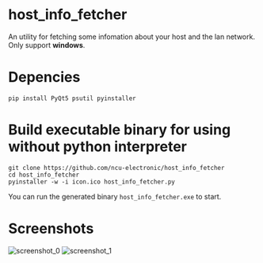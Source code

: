 # host_info_fetcher
An utility for fetching some infomation about your host and the lan network.
Only support **windows**.

# Depencies
```
pip install PyQt5 psutil pyinstaller
```

# Build executable binary for using without python interpreter
```
git clone https://github.com/ncu-electronic/host_info_fetcher
cd host_info_fetcher
pyinstaller -w -i icon.ico host_info_fetcher.py
```
You can run the generated binary `host_info_fetcher.exe` to start.

# Screenshots
![screenshot_0](https://raw.githubusercontent.com/ncu-electronic/host_info_fetcher/master/screenshots/Snipaste_2018-09-15_17-13-58.png)
![screenshot_1](https://raw.githubusercontent.com/ncu-electronic/host_info_fetcher/master/screenshots/Snipaste_2018-09-15_17-14-16.png)
